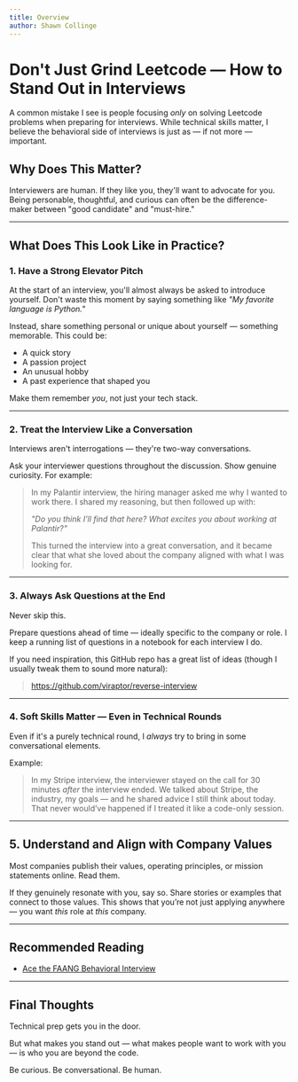 ```yaml
---
title: Overview
author: Shawn Collinge
---
```


# Don't Just Grind Leetcode — How to Stand Out in Interviews

A common mistake I see is people focusing *only* on solving Leetcode problems when preparing for interviews. While technical skills matter, I believe the behavioral side of interviews is just as — if not more — important.

## Why Does This Matter?

Interviewers are human. If they like you, they'll want to advocate for you. Being personable, thoughtful, and curious can often be the difference-maker between "good candidate" and "must-hire."

---

## What Does This Look Like in Practice?

### 1. Have a Strong Elevator Pitch

At the start of an interview, you'll almost always be asked to introduce yourself. Don't waste this moment by saying something like *"My favorite language is Python."*

Instead, share something personal or unique about yourself — something memorable. This could be:

- A quick story
- A passion project
- An unusual hobby
- A past experience that shaped you

Make them remember *you*, not just your tech stack.

---

### 2. Treat the Interview Like a Conversation

Interviews aren't interrogations — they're two-way conversations.

Ask your interviewer questions throughout the discussion. Show genuine curiosity. For example:

> In my Palantir interview, the hiring manager asked me why I wanted to work there. I shared my reasoning, but then followed up with:
>
> *"Do you think I’ll find that here? What excites you about working at Palantir?"*
>
> This turned the interview into a great conversation, and it became clear that what she loved about the company aligned with what I was looking for.

---

### 3. Always Ask Questions at the End

Never skip this.

Prepare questions ahead of time — ideally specific to the company or role. I keep a running list of questions in a notebook for each interview I do.

If you need inspiration, this GitHub repo has a great list of ideas (though I usually tweak them to sound more natural):
> https://github.com/viraptor/reverse-interview

---

### 4. Soft Skills Matter — Even in Technical Rounds

Even if it's a purely technical round, I *always* try to bring in some conversational elements.

Example:
> In my Stripe interview, the interviewer stayed on the call for 30 minutes *after* the interview ended. We talked about Stripe, the industry, my goals — and he shared advice I still think about today. That never would’ve happened if I treated it like a code-only session.

---

## 5. Understand and Align with Company Values

Most companies publish their values, operating principles, or mission statements online. Read them.

If they genuinely resonate with you, say so. Share stories or examples that connect to those values. This shows that you’re not just applying anywhere — you want *this* role at *this* company.

---

## Recommended Reading

- [Ace the FAANG Behavioral Interview](https://www.hellointerview.com/blog/ace-faang-behavioral-interview)

---

## Final Thoughts

Technical prep gets you in the door.

But what makes you stand out — what makes people want to work with you — is who you are beyond the code.

Be curious. Be conversational. Be human.
